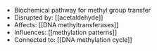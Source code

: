 - Biochemical pathway for methyl group transfer  
- Disrupted by: [[acetaldehyde]]  
- Affects: [[DNA methyltransferases]]  
- Influences: [[methylation patterns]]
- Connected to: [[DNA methylation cycle]]
